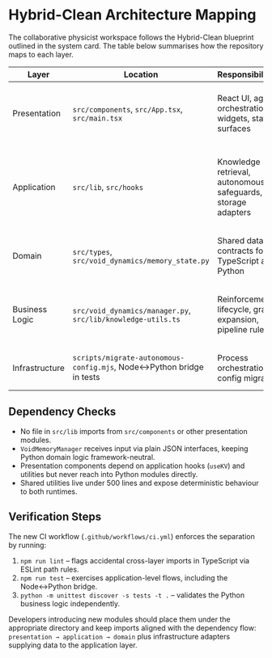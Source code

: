 # Hybrid-Clean Architecture Mapping

The collaborative physicist workspace follows the Hybrid-Clean blueprint outlined in the system card. The table below summarises
how the repository maps to each layer.

| Layer | Location | Responsibilities | Notes |
| --- | --- | --- | --- |
| Presentation | `src/components`, `src/App.tsx`, `src/main.tsx` | React UI, agent orchestration widgets, status surfaces | Only imports from application (`src/lib`) and domain (`src/types`). |
| Application | `src/lib`, `src/hooks` | Knowledge retrieval, autonomous safeguards, storage adapters | Pure TypeScript without React imports, exposing functions consumed by presentation. |
| Domain | `src/types`, `src/void_dynamics/memory_state.py` | Shared data contracts for TypeScript and Python | Contains plain data models with no framework dependencies. |
| Business Logic | `src/void_dynamics/manager.py`, `src/lib/knowledge-utils.ts` | Reinforcement lifecycle, graph expansion, pipeline rules | Modules depend only on domain models and shared utilities. |
| Infrastructure | `scripts/migrate-autonomous-config.mjs`, Node↔Python bridge in tests | Process orchestration, config migration | Provides adapters that the application layer calls.

## Dependency Checks

- No file in `src/lib` imports from `src/components` or other presentation modules.
- `VoidMemoryManager` receives input via plain JSON interfaces, keeping Python domain logic framework-neutral.
- Presentation components depend on application hooks (`useKV`) and utilities but never reach into Python modules directly.
- Shared utilities live under 500 lines and expose deterministic behaviour to both runtimes.

## Verification Steps

The new CI workflow (`.github/workflows/ci.yml`) enforces the separation by running:

1. `npm run lint` – flags accidental cross-layer imports in TypeScript via ESLint path rules.
2. `npm run test` – exercises application-level flows, including the Node↔Python bridge.
3. `python -m unittest discover -s tests -t .` – validates the Python business logic independently.

Developers introducing new modules should place them under the appropriate directory and keep imports aligned with the dependency
flow: `presentation → application → domain` plus infrastructure adapters supplying data to the application layer.
